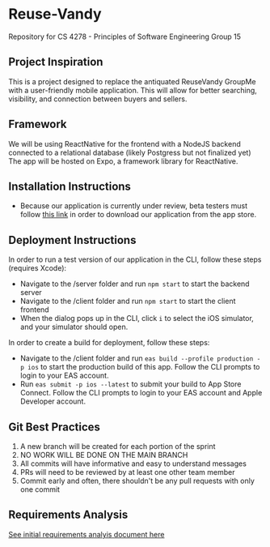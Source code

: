 # Reuse-Vandy
Repository for CS 4278 - Principles of Software Engineering Group 15

## Project Inspiration
This is a project designed to replace the antiquated ReuseVandy GroupMe with a user-friendly mobile application.
This will allow for better searching, visibility, and connection between buyers and sellers.

## Framework
We will be using ReactNative for the frontend with a NodeJS backend connected to a relational database (likely Postgress but not finalized yet)
The app will be hosted on Expo, a framework library for ReactNative.

## Installation Instructions
- Because our application is currently under review, beta testers must follow [this link]([url](https://testflight.apple.com/join/HuEqWhHA)) in order to download our application from the app store.

## Deployment Instructions
In order to run a test version of our application in the CLI, follow these steps (requires Xcode):
- Navigate to the /server folder and run ```npm start``` to start the backend server
- Navigate to the /client folder and run ```npm start``` to start the client frontend
- When the dialog pops up in the CLI, click ```i``` to select the iOS simulator, and your simulator should open.

In order to create a build for deployment, follow these steps:
- Navigate to the /client folder and run ```eas build --profile production -p ios``` to start the production build of this app. Follow the CLI prompts to login to your EAS account.
- Run ```eas submit -p ios --latest``` to submit your build to App Store Connect. Follow the CLI prompts to login to your EAS account and Apple Developer account.

## Git Best Practices
1. A new branch will be created for each portion of the sprint
2. NO WORK WILL BE DONE ON THE MAIN BRANCH
3. All commits will have informative and easy to understand messages
4. PRs will need to be reviewed by at least one other team member
5. Commit early and often, there shouldn't be any pull requests with only one commit

## Requirements Analysis 
[See initial requirements analyis document here](https://drive.google.com/file/d/1oITL9S0OgK37LzIqS5FeMxV5h1pcQ1l8/view?usp=sharing)
